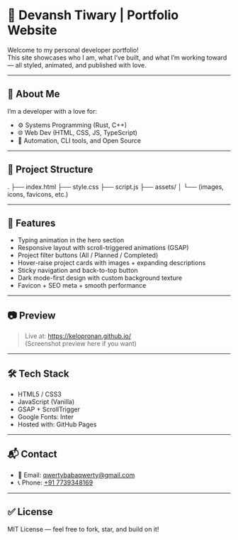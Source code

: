 # 💼 Devansh Tiwary | Portfolio Website

Welcome to my personal developer portfolio!  
This site showcases who I am, what I’ve built, and what I’m working toward — all styled, animated, and published with love.

---

## 🧠 About Me

I’m a developer with a love for:
- ⚙️ Systems Programming (Rust, C++)
- 🌐 Web Dev (HTML, CSS, JS, TypeScript)
- 🧪 Automation, CLI tools, and Open Source

---

## 📁 Project Structure

.
├── index.html
├── style.css
├── script.js
├── assets/
│ └── (images, icons, favicons, etc.)

---

## 🚀 Features

- Typing animation in the hero section
- Responsive layout with scroll-triggered animations (GSAP)
- Project filter buttons (All / Planned / Completed)
- Hover-raise project cards with images + expanding descriptions
- Sticky navigation and back-to-top button
- Dark mode-first design with custom background texture
- Favicon + SEO meta + smooth performance

---

## 📷 Preview

> Live at: https://kelopronan.github.io/  
(Screenshot preview here if you want)

---

## 🛠️ Tech Stack

- HTML5 / CSS3
- JavaScript (Vanilla)
- GSAP + ScrollTrigger
- Google Fonts: Inter
- Hosted with: GitHub Pages

---

## 📬 Contact

- 📧 Email: [qwertybabaqwerty@gmail.com](mailto:qwertybabaqwerty@gmail.com)
- 📞 Phone: [+91 7739348169](tel:+917739348169)

---

## ✅ License

MIT License — feel free to fork, star, and build on it!
